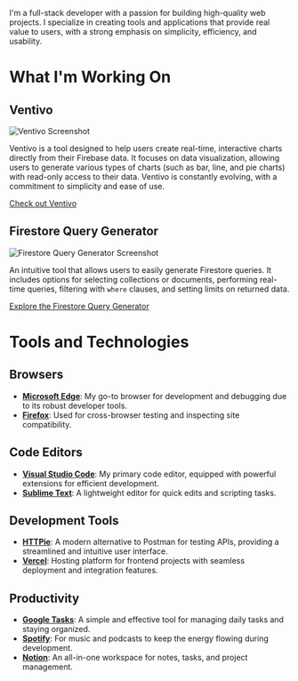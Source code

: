 I'm a full-stack developer with a passion for building high-quality web projects. I specialize in creating tools and applications that provide real value to users, with a strong emphasis on simplicity, efficiency, and usability.

# What I'm Working On

## Ventivo

![Ventivo Screenshot](https://www.victoribironke.com/about/ventivo.png)

Ventivo is a tool designed to help users create real-time, interactive charts directly from their Firebase data. It focuses on data visualization, allowing users to generate various types of charts (such as bar, line, and pie charts) with read-only access to their data. Ventivo is constantly evolving, with a commitment to simplicity and ease of use.

[Check out Ventivo](https://ventivo.co/)

## Firestore Query Generator

![Firestore Query Generator Screenshot](https://www.victoribironke.com/about/query-generator.png)

An intuitive tool that allows users to easily generate Firestore queries. It includes options for selecting collections or documents, performing real-time queries, filtering with `where` clauses, and setting limits on returned data.

[Explore the Firestore Query Generator](https://ventivo.co/tools/query-generator)

# Tools and Technologies

## Browsers
- **[Microsoft Edge](https://www.microsoft.com/edge)**: My go-to browser for development and debugging due to its robust developer tools.
- **[Firefox](https://www.mozilla.org/en-US/firefox/new/)**: Used for cross-browser testing and inspecting site compatibility.

## Code Editors
- **[Visual Studio Code](https://code.visualstudio.com/)**: My primary code editor, equipped with powerful extensions for efficient development.
- **[Sublime Text](https://www.sublimetext.com/)**: A lightweight editor for quick edits and scripting tasks.

## Development Tools
- **[HTTPie](https://httpie.io/)**: A modern alternative to Postman for testing APIs, providing a streamlined and intuitive user interface.
- **[Vercel](https://vercel.com/)**: Hosting platform for frontend projects with seamless deployment and integration features.

## Productivity
- **[Google Tasks](https://tasks.google.com/)**: A simple and effective tool for managing daily tasks and staying organized.
- **[Spotify](https://www.spotify.com/)**: For music and podcasts to keep the energy flowing during development.
- **[Notion](https://www.notion.so/)**: An all-in-one workspace for notes, tasks, and project management.
